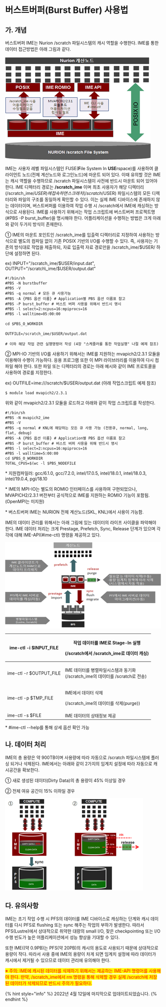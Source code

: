 # 버스트버퍼(Burst Buffer) 사용법

## 가. 개념

버스트버퍼 IME는 Nurion /scratch 파일시스템의 캐시 역할을 수행한다. IME를 통한 데이터 접근방법은 아래 그림과 같다.

![](<../.gitbook/assets/Burst buffer IME performs the role of a cache in the Nurion.png>)

IME는 사용자 레벨 파일시스템인 FUSE(**F**ile System In **USE**rspace)를 사용하여 클라이언트 노드(전체 계산노드와 로그인노드)에 마운트 되어 있다. 이때 유의할 것은 IME는 캐시 역할을 수행하므로 /scratch 파일시스템이 사전에 반드시 마운트 되어 있어야 한다. IME 디렉터리 경로는 **/scratch\_ime** 이며 최초 사용자가 해당 디렉터리(/scratch\_ime/$USER)에 접속하면 스크래치(/scratch/$USER) 파일시스템의 모든 디렉터리와 파일의 구조를 동일하게 확인할 수 있다. 이는 실제 IME 디바이스에 존재하지 않는 데이터이며, 버스트버퍼를 이용하여 작업 수행 시 /scratch에서 IME에 캐싱하는 방식으로 사용된다. IME를 사용하기 위해서는 작업 스크립트에 버스트버퍼 프로젝트명(#PBS -P burst\_buffer)을 명시해야 한다. 어플리케이션을 수행하는 방법은 크게 아래와 같이 두가지 방식이 존재한다.



① IME의 마운트 포인트인 /scratch\_ime를 입출력 디렉터리로 지정하여 사용하는 방식으로 별도의 컴파일 없이 기존 POSIX 기반의 I/O를 수행할 수 있다. 즉, 사용자는 기존의 방식대로 작업을 제출하되, 자료 입출력 자료 경로만을 /scratch\_ime/$USER/ 하단에 설정하면 된다.

ex) INPUT="/scratch\_ime/$USER/input.dat", OUTPUT="/scratch\_ime/$USER/output.dat"

```
#!/bin/sh
#PBS -N burstbuffer
#PBS -V
#PBS -q normal # 모든 큐 사용가능
#PBS -A {PBS 옵션 이름} # Application별 PBS 옵션 이름표 참고
#PBS -P burst_buffer # 버스트 버퍼 사용을 위해서 반드시 명시
#PBS -l select=2:ncpus=16:mpiprocs=16
#PBS -l walltime=05:00:00

cd $PBS_O_WORKDIR

OUTFILE=/scratch_ime/$USER/output.dat

# 이하 해당 작업 관련 실행명령어 작성 (4장 "스케줄러를 통한 작업실행" 나절 예제 참조)
```



② MPI-IO 기반의 I/O를 사용하기 위해서는 IME를 지원하는 mvapich2/2.3.1 모듈을 이용해야 수행이 가능하다. 응용 프로그램 또한 이 MPI 라이브러리를 이용하여 다시 컴파일 해야 한다. 또한 파일 또는 디렉터리의 경로는 아래 예시와 같이 IME 프로토콜을 사용하여 경로를 지정한다.

ex) OUTFILE=ime:///scratch/$USER/output.dat (아래 작업스크립트 예제 참조)

```
$ module load mvapich2/2.3.1
```

위와 같이 mvapich2/2.3.1 모듈을 로드하고 아래와 같이 작업 스크립트를 작성한다.

```
#!/bin/sh
#PBS -N mvapich2_ime
#PBS -V
#PBS -q normal # KNL에 해당하는 모든 큐 사용 가능 (전용큐, normal, long, flat, debug)
#PBS -A {PBS 옵션 이름} # Application별 PBS 옵션 이름표 참고
#PBS -P burst_buffer # 버스트 버퍼 사용을 위해 반드시 명시
#PBS -l select=2:ncpus=16:mpiprocs=16
#PBS -l walltime=5:00:00
cd $PBS_O_WORKDIR
TOTAL_CPUS=$(wc -l $PBS_NODEFILE
```

\* 지원컴파일러: gcc/6.1.0, gcc/7.2.0, intel/17.0.5, intel/18.0.1, intel/18.0.3, intel/19.0.4, pgi/18.10

\* IME의 MPI-IO는 별도의 ROMIO 인터페이스를 사용하여 구현되었으나, MVAPICH2/2.3.1 버전부터 공식적으로 IME를 지원하는 ROMIO 기능이 포함됨. (OpenMPI는 미지원)

\* 버스트버퍼 IME는 NURION 전체 계산노드(SKL, KNL)에서 사용이 가능함.



IME의 데이터 관리를 위해서는 아래 그림에 있는 데이터의 라이프 사이클을 파악해야 한다. IME 데이터 처리는 크게 Prestage, Prefetch, Sync, Release 단계가 있으며 각각에 대해 IME-API(#ime-ctl) 명령을 제공하고 있다.

![](<../.gitbook/assets/버스트버퍼(Burst Buffer) 사용법(1).png>)

| ime-ctl -i $INPUT\_FILE  | <p>작업 데이터를 IME로 Stage-In 실행</p><p>(/scratch에서 /scratch_ime로 데이터 캐싱)</p> |
| ------------------------ | ----------------------------------------------------------------------- |
| ime-ctl -r $OUTPUT\_FILE | <p>IME 데이터를 병렬파일시스템과 동기화<br>(/scratch_ime의 데이터를 /scratch로 전송)</p>       |
| ime-ctl -p $TMP\_FILE    | <p>IME에서 데이터 삭제</p><p>(/scratch_ime의 데이터를 삭제(purge))</p>                |
| ime-ctl -s $FILE         | IME 데이터의 상태정보 제공                                                        |

\* #ime-ctl --help를 통해 상세 옵션 확인 가능

## 나. 데이터 처리

IME의 총 용량은 약 900TB이며 사용량에 따라 자동으로 /scratch 파일시스템에 플러싱 되거나 삭제된다. IME에서는 아래와 같이 2가지의 임계치 설정에 따라 자동으로 캐시공간을 확보한다.

① 새로 생성된 데이터(Dirty Data)의 총 용량이 45% 이상일 경우

② 전체 여유 공간이 15% 이하일 경우

![](<../.gitbook/assets/When the overall available space is 15% or below.png>)

## 다. 유의사항

IME는 초기 작업 수행 시 PFS의 데이터를 IME 디바이스로 캐싱하는 단계와 캐시 데이터를 다시 PFS로 flushing 또는 sync 해주는 작업의 부하가 발생한다. 따라서 PFS(Lustre)에서 상대적으로 취약한 대량의 small I/O, 잦은 checkpointing 또는 I/O 수행 빈도가 높은 어플리케이션에서 성능 향상을 기대할 수 있다.

또한 IME((약 0.9PB)는 PFS(약 20PB)의 캐시의 용도로 사용되기 때문에 상대적으로 용량이 작다. 따라서 사용 중에 IME의 용량이 차게 되면 임계치 설정에 따라 데이터가 캐시에서 제거될 수 있으므로 데이터 관리에 유의해야 한다.

<mark style="color:red;">※ 주의: IME에 캐시된 데이터를 삭제하기 위해서는 제공하는 IME-API 명령어를 사용해야 한다. 만약, /scratch\_ime에서 rm 명령을 통해 삭제할 경우 실제 /scratch에 저장된 데이터가 삭제되므로 반드시 주의가 필요하다.</mark>

<mark style="color:red;"></mark>

{% hint style="info" %}
2022년 4월 12일에 마지막으로 업데이트되었습니다.
{% endhint %}
